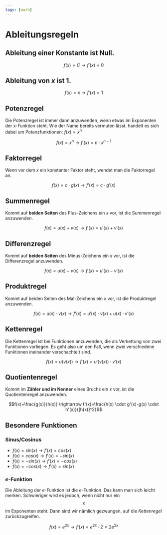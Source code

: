 ```yaml
---
tags: [math]
---
```


# Ableitungsregeln
## Ableitung einer Konstante ist **Null**.

$$f(x)=C \rightarrow f'(x)=0$$

## Ableitung von $x$ ist $1$.

$$f(x)=x \rightarrow f'(x)=1$$

## Potenzregel
Die Potenzregel ist immer dann anzuwenden, wenn etwas im Exponenten der x-Funktion steht.
Wie der Name bereits vermuten lässt, handelt es sich dabei um Potenzfunktionen: $f(x)=x^n$

$$f(x)=x^n \rightarrow f'(x)=n \cdot x^{n-1}$$

## Faktorregel
Wenn vor dem $x$ ein konstanter Faktor steht, wendet man die Faktorregel an.

$$f(x)=c \cdot g(x) \rightarrow f'(x)=c \cdot g'(x)$$

## Summenregel
Kommt auf **beiden Seiten** des Plus-Zeichens ein $x$ vor, ist die Summenregel anzuwenden.

$$f(x)=u(x)+v(x) \rightarrow f'(x)=u'(x)+v'(x)$$

## Differenzregel
Kommt auf **beiden Seiten** des Minus-Zeichens ein $x$ vor, ist die Differenzregel anzuwenden.

$$f(x)=u(x)-v(x) \rightarrow f'(x)=u'(x)-v'(x)$$

## Produktregel
Kommt auf beiden Seiten des Mal-Zeichens ein $x$ vor, ist die Produktregel anzuwenden.

$$f(x)=u(x) \cdot v(x) \rightarrow f'(x)=u'(x) \cdot v(x)+u(x) \cdot v'(x)$$

## Kettenregel

Die Kettenregel ist bei Funktionen anzuwenden, die als Verkettung von zwei Funktionen vorliegen.
Es geht also um den Fall, wenn zwei verschiedene Funktionen ineinander verschachtelt sind.

$$f(x)=u(v(x)) \rightarrow f'(x)=u'(v(x)) \cdot v'(x)$$

## Quotientenregel
Kommt im **Zähler und im Nenner** eines Bruchs ein $x$ vor, ist die Quotientenregel anzuwenden.

$$f(x)=\frac{g(x)}{h(x)} \rightarrow f'(x)=\frac{h(x) \cdot g'(x)-g(x) \cdot h'(x)}{[h(x)]^2}$$

## Besondere Funktionen
### Sinus/Cosinus

* $f(x)=sin(x) \rightarrow f'(x)=cos(x)$
* $f(x)=cos(x) \rightarrow f'(x)=-sin(x)$
* $f(x)=-sin(x) \rightarrow f'(x)=-cos(x)$
* $f(x)=-cos(x) \rightarrow f'(x)=sin(x)$

### $e$-Funktion

Die Ableitung der $e$-Funktion ist die $e$-Funktion.
Das kann man sich leicht merken. Schwieriger wird es jedoch, wenn nicht nur ein $$x$$ im Exponenten steht. 
Dann sind wir nämlich gezwungen, auf die *Kettenregel* zurückzugreifen.

$$f(x)=e^{2x} \rightarrow f'(x)=e^{2x} \cdot 2 = 2e^{2x}$$
